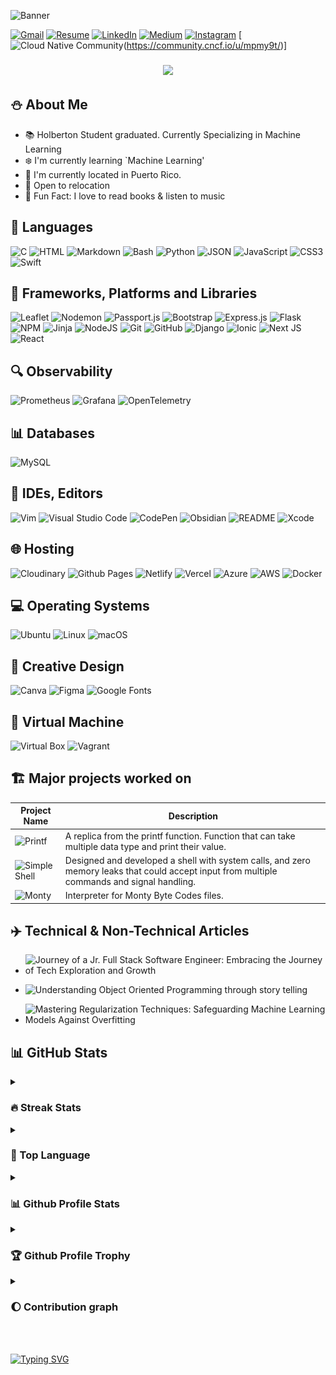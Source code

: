 <!-- Banner Section -->
![Banner](https://user-images.githubusercontent.com/96942307/234153838-04345626-5e0e-4f6b-ba7c-ab53a2b28ef9.png)


<!-- Contact Me Section -->
[![Gmail](https://img.shields.io/badge/Gmail-D14836?style=for-the-badge&logo=gmail&logoColor=white)](mailto:lizbethgarcialebron@gmail.com)
[![Resume](https://img.shields.io/badge/RESUME-important?style=for-the-badge)](./Lizbeth-Garcia-SoftwareEngineer-2023.pdf)
[![LinkedIn](https://img.shields.io/badge/linkedin-%230077B5.svg?style=for-the-badge&logo=linkedin&logoColor=white)](https://www.linkedin.com/in/lizbeth-garcia-53657a22a/)
[![Medium](https://img.shields.io/badge/Medium-12100E?style=for-the-badge&logo=medium&logoColor=white)](https://medium.com/@LizzGarleb)
[![Instagram](https://img.shields.io/badge/Instagram-E4405F?style=for-the-badge&logo=instagram&logoColor=white)](https://www.instagram.com/codewithlizz/)
[![Cloud Native Community](https://img.shields.io/badge/CNCF-231F20.svg?style=for-the-badge&logo=CNCF&logoColor=white)(https://community.cncf.io/u/mpmy9t/)]

<!-- Profile Counter Section -->
<h3 align="center">
<img src="https://profile-counter.glitch.me/LizzGarleb/count.svg"/>
</h3>

<!-- About Me Section -->
## ⛄ About Me
- 📚 Holberton Student graduated. Currently Specializing in Machine Learning
- ❄️ I'm currently learning `Machine Learning'
- 📍 I'm currently located in Puerto Rico.
- 📅 Open to relocation
- 🎢 Fun Fact: I love to read books & listen to music

<!-- Languages Section -->
## :book: Languages
![C](https://img.shields.io/badge/c-%2300599C.svg?style=for-the-badge&logo=c&logoColor=white)
![HTML](https://img.shields.io/badge/html5-%23E34F26.svg?style=for-the-badge&logo=html5&logoColor=white)
![Markdown](https://img.shields.io/badge/markdown-%23000000.svg?style=for-the-badge&logo=markdown&logoColor=white)
![Bash](https://img.shields.io/badge/BASH-%234EAA25.svg?&style=for-the-badge&logo=gnubash&logoColor=white)
![Python](https://img.shields.io/badge/python-3670A0?style=for-the-badge&logo=python&logoColor=ffdd54)
![JSON](https://img.shields.io/badge/JSON-000000.svg?style=for-the-badge&logo=JSON&logoColor=white)
![JavaScript](https://img.shields.io/badge/javascript-%23323330.svg?style=for-the-badge&logo=javascript&logoColor=%23F7DF1E)
![CSS3](https://img.shields.io/badge/css3-%231572B6.svg?style=for-the-badge&logo=css3&logoColor=white)
![Swift](https://img.shields.io/badge/swift-F54A2A?style=for-the-badge&logo=swift&logoColor=white)


<!-- Frameworks, Libraries Sections -->
## :telescope: Frameworks, Platforms and Libraries
![Leaflet](https://img.shields.io/badge/Leaflet-199900.svg?style=for-the-badge&logo=Leaflet&logoColor=white)
![Nodemon](https://img.shields.io/badge/Nodemon-76D04B.svg?style=for-the-badge&logo=Nodemon&logoColor=white)
![Passport.js](https://img.shields.io/badge/Passport-34E27A.svg?style=for-the-badge&logo=Passport&logoColor=white)
![Bootstrap](https://img.shields.io/badge/bootstrap-%23563D7C.svg?style=for-the-badge&logo=bootstrap&logoColor=white)
![Express.js](https://img.shields.io/badge/express.js-%23404d59.svg?style=for-the-badge&logo=express&logoColor=%2361DAFB)
![Flask](https://img.shields.io/badge/flask-%23000.svg?style=for-the-badge&logo=flask&logoColor=white)
![NPM](https://img.shields.io/badge/NPM-%23000000.svg?style=for-the-badge&logo=npm&logoColor=white)
![Jinja](https://img.shields.io/badge/jinja-white.svg?style=for-the-badge&logo=jinja&logoColor=black)
![NodeJS](https://img.shields.io/badge/node.js-6DA55F?style=for-the-badge&logo=node.js&logoColor=white)
![Git](https://img.shields.io/badge/git-%23F05033.svg?style=for-the-badge&logo=git&logoColor=white)
![GitHub](https://img.shields.io/badge/github-%23121011.svg?style=for-the-badge&logo=github&logoColor=white)
![Django](https://img.shields.io/badge/django-%23092E20.svg?style=for-the-badge&logo=django&logoColor=white)
![Ionic](https://img.shields.io/badge/Ionic-%233880FF.svg?style=for-the-badge&logo=Ionic&logoColor=white)
![Next JS](https://img.shields.io/badge/Next-black?style=for-the-badge&logo=next.js&logoColor=white)
![React](https://img.shields.io/badge/react-%2320232a.svg?style=for-the-badge&logo=react&logoColor=%2361DAFB)

<!-- Observability Section -->
## 🔍 Observability
![Prometheus](https://img.shields.io/badge/Prometheus-E6522C.svg?style=for-the-badge&logo=Prometheus&logoColor=white)
![Grafana](https://img.shields.io/badge/grafana-%23F46800.svg?style=for-the-badge&logo=grafana&logoColor=white)
![OpenTelemetry](https://img.shields.io/badge/OpenTelemetry-000000.svg?style=for-the-badge&logo=OpenTelemetry&logoColor=white)

<!-- Databases Sections -->
## :bar_chart: Databases
![MySQL](https://img.shields.io/badge/mysql-%2300f.svg?style=for-the-badge&logo=mysql&logoColor=white)

<!-- IDEs Editors Sections -->
## :pencil: IDEs, Editors

![Vim](https://img.shields.io/badge/VIM-%2311AB00.svg?style=for-the-badge&logo=vim&logoColor=white)
![Visual Studio Code](https://img.shields.io/badge/Visual%20Studio%20Code-0078d7.svg?style=for-the-badge&logo=visual-studio-code&logoColor=white)
![CodePen](https://img.shields.io/badge/CodePen-white?style=for-the-badge&logo=codepen&logoColor=black)
![Obsidian](https://img.shields.io/badge/Obsidian-%23483699.svg?style=for-the-badge&logo=obsidian&logoColor=white)
![README](https://img.shields.io/badge/ReadMe-018EF5.svg?style=for-the-badge&logo=ReadMe&logoColor=white)
![Xcode](https://img.shields.io/badge/Xcode-007ACC?style=for-the-badge&logo=Xcode&logoColor=white)

<!-- Hosting Section -->
## :globe_with_meridians: Hosting
![Cloudinary](https://img.shields.io/badge/Cloudinary-important?style=for-the-badge)
![Github Pages](https://img.shields.io/badge/github%20pages-121013?style=for-the-badge&logo=github&logoColor=white)
![Netlify](https://img.shields.io/badge/netlify-%23000000.svg?style=for-the-badge&logo=netlify&logoColor=#00C7B7)
![Vercel](https://img.shields.io/badge/vercel-%23000000.svg?style=for-the-badge&logo=vercel&logoColor=white)
![Azure](https://img.shields.io/badge/azure-%230072C6.svg?style=for-the-badge&logo=microsoftazure&logoColor=white)
![AWS](https://img.shields.io/badge/AWS-%23FF9900.svg?style=for-the-badge&logo=amazon-aws&logoColor=white)
![Docker](https://img.shields.io/badge/docker-%230db7ed.svg?style=for-the-badge&logo=docker&logoColor=white)

<!-- Operating Systems Section -->
## :computer: Operating Systems
![Ubuntu](https://img.shields.io/badge/Ubuntu-E95420?style=for-the-badge&logo=ubuntu&logoColor=white)
![Linux](https://img.shields.io/badge/Linux-FCC624?style=for-the-badge&logo=linux&logoColor=black)
![macOS](https://img.shields.io/badge/mac%20os-000000?style=for-the-badge&logo=macos&logoColor=F0F0F0)

<!-- Creative Section -->
## :milky_way: Creative Design
![Canva](https://img.shields.io/badge/Canva-%2300C4CC.svg?style=for-the-badge&logo=Canva&logoColor=white)
![Figma](https://img.shields.io/badge/figma-%23F24E1E.svg?style=for-the-badge&logo=figma&logoColor=white)
![Google Fonts](https://img.shields.io/badge/Google%20Fonts-4285F4.svg?style=for-the-badge&logo=Google-Fonts&logoColor=white)

<!-- Virtual Machine Section -->
## :e-mail: Virtual Machine
![Virtual Box](https://img.shields.io/badge/VirtualBox-183A61.svg?style=for-the-badge&logo=VirtualBox&logoColor=white)
![Vagrant](https://img.shields.io/badge/vagrant-%231563FF.svg?style=for-the-badge&logo=vagrant&logoColor=white)


<!-- Major Projects Sections -->
## 🏗️ Major projects worked on
| Project Name | Description                                                                                                                                 |
|--------------|---------------------------------------------------------------------------------------------------------------------------------------------|
| ![Printf](https://github.com/Lizz3108/holbertonschool-printf)       | A replica from the printf function. Function that can take multiple data type and print their value.                                        |
| ![Simple Shell](https://github.com/Lizz3108/holbertonschool-simple_shell) | Designed and developed a shell with system calls, and zero memory leaks that could accept input from multiple commands and signal handling. |
| ![Monty](https://github.com/MelissaAT/holbertonschool-monty)        | Interpreter for Monty Byte Codes files.                                                                                                     |
## ✈️ Technical & Non-Technical Articles
- ![Journey of a Jr. Full Stack Software Engineer: Embracing the Journey of Tech Exploration and Growth](https://www.linkedin.com/pulse/journey-jr-full-stack-software-engineer-embracing-tech-lizbeth-garcia)

- ![Understanding Object Oriented Programming through story telling](https://medium.com/@LizzGarleb/understanding-object-oriented-programming-through-story-telling-18dfe36ccb0)
  
- ![Mastering Regularization Techniques: Safeguarding Machine Learning Models Against Overfitting](https://medium.com/@LizzGarleb/mastering-regularization-techniques-safeguarding-machine-learning-models-against-overfitting-f4bccc039e38)

<!-- Github Stats Sections -->
## :bar_chart: GitHub Stats

<details><summary><h3> 🔥 Streak Stats</h3></summary>

----	

  <p align="center"><img src="https://github-readme-streak-stats.herokuapp.com/?user=LizzGarleb&theme=tokyonight" alt="Streak Stats"/></p>

</details>

<details><summary><h3> 📧 Top Language </h3></summary>

----
  <p align="center"><img src="https://github-readme-stats.vercel.app/api/top-langs/?username=LizzGarleb&theme=tokyonight" alt="Github Profile Stats"/></p>

</details>

<details><summary><h3> 📊 Github Profile Stats </h3></summary>

----
  
  <p align="center"><img src='https://github-readme-stats.vercel.app/api?username=LizzGarleb&theme=tokyonight&show_icons=true&count_private=true'/></p>

</details>

<details><summary><h3> 🏆 Github Profile Trophy </h3></summary>

----

![trophy](https://github-profile-trophy.vercel.app/?username=LizzGarleb)

</details>

<details><summary><h3> 🌔 Contribution graph </h3></summary>

----
![Profile Contribution Graph](./profile-3d-contrib/profile-night-rainbow.svg)

</details>
<br><br>

<!-- Goodbye SVG Sections -->
[![Typing SVG](https://readme-typing-svg.demolab.com?font=Fira+Code&pause=1000&color=F71352&width=435&lines=Thank+You+for+visiting+my+profile+%3C3)](https://git.io/typing-svg)
